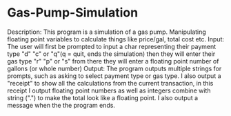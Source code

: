 # Gas-Pump-Simulation
Description: This program is a simulation of a gas pump. Manipulating floating point variables to calculate things like price/gal, total cost etc. 
Input: The user will first be prompted to input a char representing their payment type "d" "c" or "q"(q = quit, ends the simulation) then they will enter their gas type "r" "p" or "s" from there they will enter a floating point number of gallons (or whole number)
Output: The program outputs multiple strings for prompts, such as asking to select payment type or gas type. I also output a "receipt" to show all the calculations from the current transaction, in this receipt I output floating point numbers as well as integers combine with string (".") to make the total look like a floating point. I also output a message when the the program ends.
